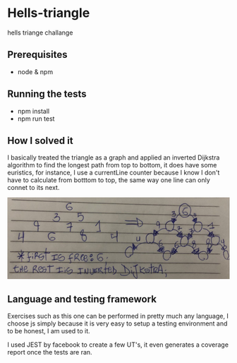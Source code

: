 # Hells-triangle
hells triange challange

## Prerequisites
* node & npm

## Running the tests
* npm install
* npm run test

## How I solved it
I basically treated the triangle as a graph and applied an inverted Dijkstra algorithm to find the longest path from top to bottom, it does have some euristics, for instance, I use a currentLine counter because I know I don't have to calculate from botttom to top, the same way one line can only connet to its next.

![Solution](image.png)


## Language and testing framework
Exercises such as this one can be performed in pretty much any language, I choose js simply because it is very easy to setup a testing environment and to be honest, I am used to it.

I used JEST by facebook to create a few UT's, it even generates a coverage report once the tests are ran.
